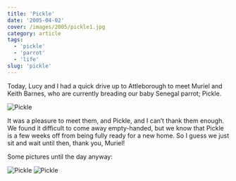 ```yaml
---
title: 'Pickle'
date: '2005-04-02'
cover: /images/2005/pickle1.jpg
category: article
tags:
  - 'pickle'
  - 'parrot'
  - 'life'
slug: 'pickle'
---
```


Today, Lucy and I had a quick drive up to Attleborough to meet Muriel and Keith Barnes, who are currently breading our baby Senegal parrot; Pickle.

![Pickle](/images/2005/pickle1.jpg)

It was a pleasure to meet them, and Pickle, and I can’t thank them enough. We found it difficult to come away empty-handed, but we know that Pickle is a few weeks off from being fully ready for a new home. So I guess we just sit and wait until then, thank you, Muriel!

Some pictures until the day anyway:

![Pickle](/images/2005/pickle2.jpg)
![Pickle](/images/2005/pickle3.jpg)
